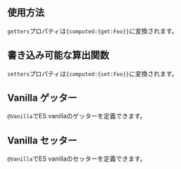 ## 使用方法

`getters`プロパティは`{computed:{get:Foo}}`に変換されます。

[](./code-usage.ts ':include :type=code typescript')

## 書き込み可能な算出関数

`setters`プロパティは`{computed:{set:Foo}}`に変換されます。

[](./code-writable.ts ':include :type=code typescript')

## Vanilla ゲッター

`@Vanilla`でES vanillaのゲッターを定義できます。

[](./code-vanilla-getter.ts ':include :type=code typescript')

## Vanilla セッター

`@Vanilla`でES vanillaのセッターを定義できます。

[](./code-vanilla-setter.ts ':include :type=code typescript')